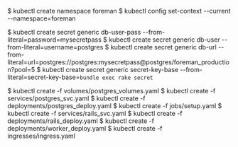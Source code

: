 $ kubectl create namespace foreman
$ kubectl config set-context --current --namespace=foreman

$ kubectl create secret generic db-user-pass --from-literal=password=mysecretpass
$ kubectl create secret generic db-user --from-literal=username=postgres
$ kubectl create secret generic db-url --from-literal=url=postgres://postgres:mysecretpass@postgres/foreman_production?pool=5 
$ kubectl create secret generic secret-key-base --from-literal=secret-key-base=`bundle exec rake secret`

$ kubectl create -f volumes/postgres_volumes.yaml
$ kubectl create -f services/postgres_svc.yaml
$ kubectl create -f deployments/postgres_deploy.yaml
$ kubectl create -f jobs/setup.yaml
$ kubectl create -f services/rails_svc.yaml
$ kubectl create -f deployments/rails_deploy.yaml
$ kubectl create -f deployments/worker_deploy.yaml
$ kubectl create -f ingresses/ingress.yaml


